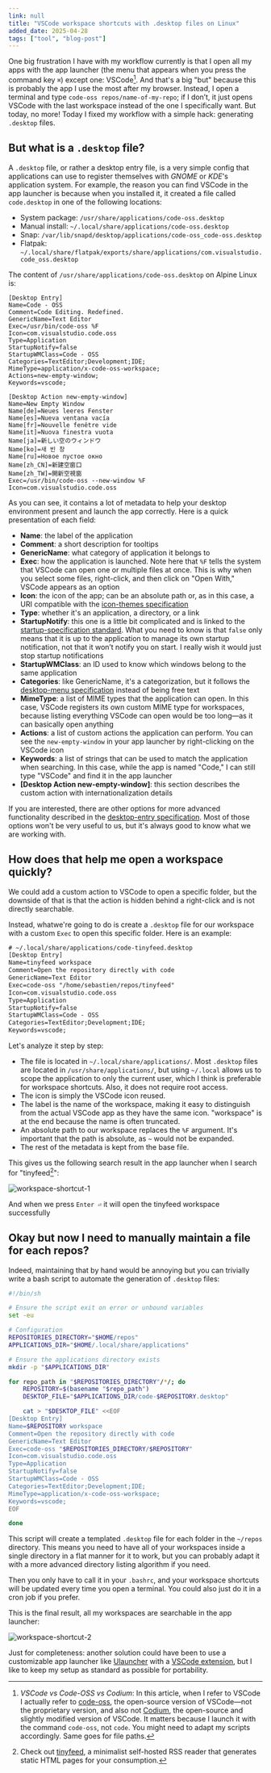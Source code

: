 ```yaml
---
link: null
title: "VSCode workspace shortcuts with .desktop files on Linux"
added_date: 2025-04-28
tags: ["tool", "blog-post"]
---
```


One big frustration I have with my workflow currently is that I open all my apps with the app launcher (the menu that appears when you press the command key `⌘`) except one: VSCode[^clarification]. And that's a big "but" because this is probably the app I use the most after my browser. Instead, I open a terminal and type `code-oss repos/name-of-my-repo`; if I don’t, it just opens VSCode with the last workspace instead of the one I specifically want. But today, no more! Today I fixed my workflow with a simple hack: generating `.desktop` files.


## But what is a `.desktop` file?

A `.desktop` file, or rather a desktop entry file, is a very simple config that applications can use to register themselves with <dfn title="GNOME is a free and open-source desktop environment for Unix-like operating systems. Many major Linux distributions, including Debian, Fedora Linux, Ubuntu, Red Hat Enterprise Linux, and SUSE Linux Enterprise distribute GNOME as their default desktop environment">GNOME</dfn> or <dfn title="KDE is a free and open-source desktop environment for Unix-like operating systems. In its default configuration it resembles Microsoft Windows XP; however, extensive configurability allows radical departures from the default layout.">KDE</dfn>'s application system. For example, the reason you can find VSCode in the app launcher is because when you installed it, it created a file called `code.desktop` in one of the following locations:

- System package: `/usr/share/applications/code-oss.desktop`
- Manual install: `~/.local/share/applications/code-oss.desktop`
- Snap: `/var/lib/snapd/desktop/applications/code-oss_code-oss.desktop`
- Flatpak: `~/.local/share/flatpak/exports/share/applications/com.visualstudio.code_oss.desktop`

The content of `/usr/share/applications/code-oss.desktop` on Alpine Linux is:
```
[Desktop Entry]
Name=Code - OSS
Comment=Code Editing. Redefined.
GenericName=Text Editor
Exec=/usr/bin/code-oss %F
Icon=com.visualstudio.code.oss
Type=Application
StartupNotify=false
StartupWMClass=Code - OSS
Categories=TextEditor;Development;IDE;
MimeType=application/x-code-oss-workspace;
Actions=new-empty-window;
Keywords=vscode;

[Desktop Action new-empty-window]
Name=New Empty Window
Name[de]=Neues leeres Fenster
Name[es]=Nueva ventana vacía
Name[fr]=Nouvelle fenêtre vide
Name[it]=Nuova finestra vuota
Name[ja]=新しい空のウィンドウ
Name[ko]=새 빈 창
Name[ru]=Новое пустое окно
Name[zh_CN]=新建空窗口
Name[zh_TW]=開新空視窗
Exec=/usr/bin/code-oss --new-window %F
Icon=com.visualstudio.code.oss
``` 

As you can see, it contains a lot of metadata to help your desktop environment present and launch the app correctly. Here is a quick presentation of each field:  
- **Name**: the label of the application  
- **Comment**: a short description for tooltips  
- **GenericName**: what category of application it belongs to  
- **Exec**: how the application is launched. Note here that `%F` tells the system that VSCode can open one or multiple files at once. This is why when you select some files, right-click, and then click on "Open With," VSCode appears as an option  
- **Icon**: the icon of the app; can be an absolute path or, as in this case, a URI compatible with the [icon-themes specification](https://specifications.freedesktop.org/icon-theme-spec/latest/)  
- **Type**: whether it's an application, a directory, or a link  
- **StartupNotify**: this one is a little bit complicated and is linked to the [startup-specification standard](https://cgit.freedesktop.org/startup-notification/tree/doc/startup-notification.xml). What you need to know is that `false` only means that it is up to the application to manage its own startup notification, not that it won’t notify you on start. I really wish it would just stop startup notifications  
- **StartupWMClass**: an ID used to know which windows belong to the same application  
- **Categories**: like GenericName, it's a categorization, but it follows the [desktop-menu specification](https://specifications.freedesktop.org/menu-spec/latest/) instead of being free text  
- **MimeType**: a list of MIME types that the application can open. In this case, VSCode registers its own custom MIME type for workspaces, because listing everything VSCode can open would be too long—as it can basically open anything  
- **Actions**: a list of custom actions the application can perform. You can see the `new-empty-window` in your app launcher by right-clicking on the VSCode icon  
- **Keywords**: a list of strings that can be used to match the application when searching. In this case, while the app is named "Code," I can still type "VSCode" and find it in the app launcher  
- **[Desktop Action new-empty-window]**: this section describes the custom action with internationalization details  


If you are interested, there are other options for more advanced functionality described in the [desktop-entry specification](https://specifications.freedesktop.org/desktop-entry-spec/latest-single/#recognized-keys). Most of those options won't be very useful to us, but it's always good to know what we are working with.


## How does that help me open a workspace quickly?

We could add a custom action to VSCode to open a specific folder, but the downside of that is that the action is hidden behind a right-click and is not directly searchable.

Instead, whatwe're going to do is create a `.desktop` file for our workspace with a custom `Exec` to open this specific folder. Here is an example:

```txt
# ~/.local/share/applications/code-tinyfeed.desktop
[Desktop Entry]
Name=tinyfeed workspace
Comment=Open the repository directly with code
GenericName=Text Editor
Exec=code-oss "/home/sebastien/repos/tinyfeed"
Icon=com.visualstudio.code.oss
Type=Application
StartupNotify=false
StartupWMClass=Code - OSS
Categories=TextEditor;Development;IDE;
Keywords=vscode;
```

Let's analyze it step by step:  
- The file is located in `~/.local/share/applications/`. Most `.desktop` files are located in `/usr/share/applications/`, but using `~/.local` allows us to scope the application to only the current user, which I think is preferable for workspace shortcuts. Also, it does not require root access.  
- The icon is simply the VSCode icon reused.  
- The label is the name of the workspace, making it easy to distinguish from the actual VSCode app as they have the same icon. "workspace" is at the end because the name is often truncated.  
- An absolute path to our workspace replaces the `%F` argument. It's important that the path is absolute, as `~` would not be expanded.  
- The rest of the metadata is kept from the base file.  

This gives us the following search result in the app launcher when I search for "tinyfeed[^self-promotion]":

![workspace-shortcut-1](/workspace-shortcut-1.avif)

And when we press `Enter ⏎` it will open the tinyfeed workspace successfully

## Okay but now I need to manually maintain a file for each repos?

Indeed, maintaining that by hand would be annoying but you can trivially write a bash script to automate the generation of `.desktop` files: 

```bash
#!/bin/sh

# Ensure the script exit on error or unbound variables
set -eu

# Configuration
REPOSITORIES_DIRECTORY="$HOME/repos"
APPLICATIONS_DIR="$HOME/.local/share/applications"

# Ensure the applications directory exists
mkdir -p "$APPLICATIONS_DIR"

for repo_path in "$REPOSITORIES_DIRECTORY"/*/; do
    REPOSITORY=$(basename "$repo_path")
    DESKTOP_FILE="$APPLICATIONS_DIR/code-$REPOSITORY.desktop"

    cat > "$DESKTOP_FILE" <<EOF
[Desktop Entry]
Name=$REPOSITORY workspace
Comment=Open the repository directly with code
GenericName=Text Editor
Exec=code-oss "$REPOSITORIES_DIRECTORY/$REPOSITORY"
Icon=com.visualstudio.code.oss
Type=Application
StartupNotify=false
StartupWMClass=Code - OSS
Categories=TextEditor;Development;IDE;
MimeType=application/x-code-oss-workspace;
Keywords=vscode;
EOF

done
```
This script will create a templated `.desktop` file for each folder in the `~/repos` directory. This means you need to have all of your workspaces inside a single directory in a flat manner for it to work, but you can probably adapt it with a more advanced directory listing algorithm if you need.  

Then you only have to call it in your `.bashrc`, and your workspace shortcuts will be updated every time you open a terminal. You could also just do it in a cron job if you prefer.  

This is the final result, all my workspaces are searchable in the app launcher:

![workspace-shortcut-2](/workspace-shortcut-2.avif)

Just for completeness: another solution could have been to use a customizable app launcher like [Ulauncher](https://ulauncher.io/) with a [VSCode extension](https://ext.ulauncher.io/-/github-brpaz-ulauncher-vscode-projects), but I like to keep my setup as standard as possible for portability.

[^clarification]: *VSCode vs Code-OSS vs Codium*: In this article, when I refer to VSCode I actually refer to [code-oss](https://github.com/microsoft/vscode), the open-source version of VSCode—not the proprietary version, and also not [Codium](https://github.com/VSCodium/vscodium), the open-source and slightly modified version of VSCode. It matters because I launch it with the command `code-oss`, not `code`. You might need to adapt my scripts accordingly. Same goes for file paths.

[^self-promotion]: Check out [tinyfeed](https://github.com/TheBigRoomXXL/tinyfeed), a minimalist self-hosted RSS reader that generates static HTML pages for your consumption.
